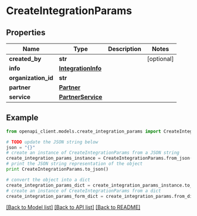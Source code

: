 # CreateIntegrationParams


## Properties
Name | Type | Description | Notes
------------ | ------------- | ------------- | -------------
**created_by** | **str** |  | [optional] 
**info** | [**IntegrationInfo**](IntegrationInfo.md) |  | 
**organization_id** | **str** |  | 
**partner** | [**Partner**](Partner.md) |  | 
**service** | [**PartnerService**](PartnerService.md) |  | 

## Example

```python
from openapi_client.models.create_integration_params import CreateIntegrationParams

# TODO update the JSON string below
json = "{}"
# create an instance of CreateIntegrationParams from a JSON string
create_integration_params_instance = CreateIntegrationParams.from_json(json)
# print the JSON string representation of the object
print CreateIntegrationParams.to_json()

# convert the object into a dict
create_integration_params_dict = create_integration_params_instance.to_dict()
# create an instance of CreateIntegrationParams from a dict
create_integration_params_form_dict = create_integration_params.from_dict(create_integration_params_dict)
```
[[Back to Model list]](../README.md#documentation-for-models) [[Back to API list]](../README.md#documentation-for-api-endpoints) [[Back to README]](../README.md)


